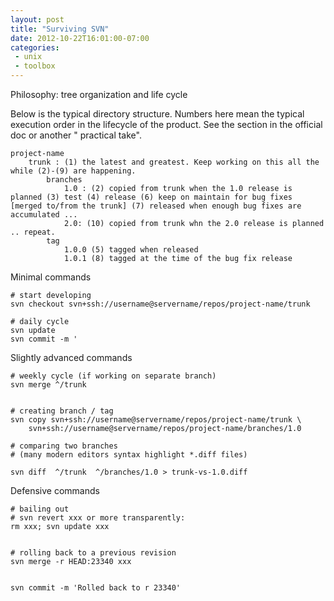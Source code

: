 ```yaml
---
layout: post
title: "Surviving SVN"
date: 2012-10-22T16:01:00-07:00
categories:
 - unix
 - toolbox
---
```


Philosophy: tree organization and life cycle

Below is the typical directory structure. Numbers here mean the typical execution order in the lifecycle of the product. See the section in the official doc or another " practical take". 


    project-name
        trunk : (1) the latest and greatest. Keep working on this all the while (2)-(9) are happening.
            branches
                1.0 : (2) copied from trunk when the 1.0 release is planned (3) test (4) release (6) keep on maintain for bug fixes [merged to/from the trunk] (7) released when enough bug fixes are accumulated ... 
                2.0: (10) copied from trunk whn the 2.0 release is planned .. repeat.
            tag
                1.0.0 (5) tagged when released
                1.0.1 (8) tagged at the time of the bug fix release


Minimal commands

    # start developing
    svn checkout svn+ssh://username@servername/repos/project-name/trunk

    # daily cycle
    svn update
    svn commit -m '

Slightly advanced commands

    # weekly cycle (if working on separate branch)
    svn merge ^/trunk


    # creating branch / tag
    svn copy svn+ssh://username@servername/repos/project-name/trunk \
        svn+ssh://username@servername/repos/project-name/branches/1.0

    # comparing two branches
    # (many modern editors syntax highlight *.diff files)

    svn diff  ^/trunk  ^/branches/1.0 > trunk-vs-1.0.diff

Defensive commands

    # bailing out
    # svn revert xxx or more transparently:
    rm xxx; svn update xxx


    # rolling back to a previous revision
    svn merge -r HEAD:23340 xxx


    svn commit -m 'Rolled back to r 23340'

